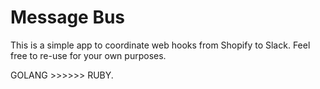 # Message Bus

This is a simple app to coordinate web hooks from Shopify to Slack. Feel free to re-use for your own purposes.

GOLANG >>>>>> RUBY.